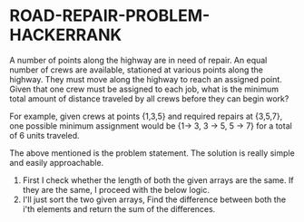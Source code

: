 # ROAD-REPAIR-PROBLEM-HACKERRANK
A number of points along the highway are in need of repair. An equal number of crews are available, stationed at various points along the highway. They must move along the highway to reach an assigned point. Given that one crew must be assigned to each job, what is the minimum total amount of distance traveled by all crews before they can begin work?

For example, given crews at points {1,3,5} and required repairs at {3,5,7}, one possible minimum assignment would be {1→ 3, 3 → 5, 5 → 7} for a total of 6 units traveled.

The above mentioned is the problem statement. The solution is really simple and easily approachable.

1) First I check whether the length of both the given arrays are the same. If they are the same, I proceed with the below logic.
2) I'll just sort the two given arrays, Find the difference between both the i'th elements and return the sum of the differences.
